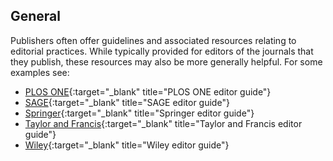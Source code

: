 ## General

Publishers often offer guidelines and associated resources relating to editorial practices. While typically provided for editors of the journals that they publish, these resources may also be more generally helpful. For some examples see:

- [PLOS ONE](https://journals.plos.org/plosone/s/resources-for-editors){:target="_blank" title="PLOS ONE editor guide"}
- [SAGE](https://us.sagepub.com/en-us/nam/resources-journal-authors-and-editors){:target="_blank" title="SAGE editor guide"}
- [Springer](https://www.springer.com/gp/authors-editors/editors){:target="_blank" title="Springer editor guide"}
- [Taylor and Francis](https://editorresources.taylorandfrancis.com/){:target="_blank" title="Taylor and Francis editor guide"}
- [Wiley](https://authorservices.wiley.com/editors/index.html){:target="_blank" title="Wiley editor guide"}
